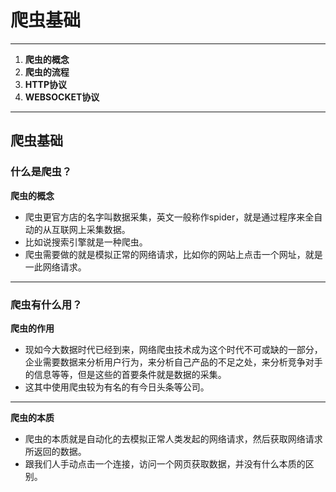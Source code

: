 # 爬虫基础

---

1. **爬虫的概念**
2. **爬虫的流程**
3. **HTTP协议**
4. **WEBSOCKET协议**

---

## 爬虫基础

### 什么是爬虫？

**爬虫的概念**

* 爬虫更官方店的名字叫数据采集，英文一般称作spider，就是通过程序来全自动的从互联网上采集数据。
* 比如说搜索引擎就是一种爬虫。
* 爬虫需要做的就是模拟正常的网络请求，比如你的网站上点击一个网址，就是一此网络请求。

---

### **爬虫有什么用？**

**爬虫的作用**

* 现如今大数据时代已经到来，网络爬虫技术成为这个时代不可或缺的一部分，企业需要数据来分析用户行为，来分析自己产品的不足之处，来分析竞争对手的信息等等，但是这些的首要条件就是数据的采集。
* 这其中使用爬虫较为有名的有今日头条等公司。

---

**爬虫的本质**

* 爬虫的本质就是自动化的去模拟正常人类发起的网络请求，然后获取网络请求所返回的数据。
* 跟我们人手动点击一个连接，访问一个网页获取数据，并没有什么本质的区别。



